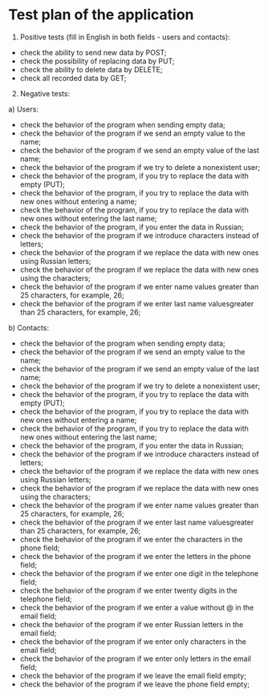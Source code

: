 # Test plan of the application

1. Positive tests (fill in English in both fields - users and contacts):

- check the ability to send new data by POST;
- check the possibility of replacing data by PUT;
- check the ability to delete data by DELETE;
- check all recorded data by GET;

2. Negative tests:

a) Users:
- check the behavior of the program when sending empty data;
- check the behavior of the program if we send an empty value to the name;
- check the behavior of the program if we send an empty value of the last name;
- check the behavior of the program if we try to delete a nonexistent user;
- check the behavior of the program, if you try to replace the data with empty (PUT);
- check the behavior of the program, if you try to replace the data with new ones without entering a name;
- check the behavior of the program, if you try to replace the data with new ones without entering the last name;
- check the behavior of the program, if you enter the data in Russian;
- check the behavior of the program if we introduce characters instead of letters;
- check the behavior of the program if we replace the data with new ones using Russian letters;
- check the behavior of the program if we replace the data with new ones using the characters;
- check the behavior of the program if we enter name values ​​greater than 25 characters, for example, 26;
- check the behavior of the program if we enter last name values ​​greater than 25 characters, for example, 26;

b) Contacts: 
- check the behavior of the program when sending empty data;
- check the behavior of the program if we send an empty value to the name;
- check the behavior of the program if we send an empty value of the last name;
- check the behavior of the program if we try to delete a nonexistent user;
- check the behavior of the program, if you try to replace the data with empty (PUT);
- check the behavior of the program, if you try to replace the data with new ones without entering a name;
- check the behavior of the program, if you try to replace the data with new ones without entering the last name;
- check the behavior of the program, if you enter the data in Russian;
- check the behavior of the program if we introduce characters instead of letters;
- check the behavior of the program if we replace the data with new ones using Russian letters;
- check the behavior of the program if we replace the data with new ones using the characters;
- check the behavior of the program if we enter name values ​​greater than 25 characters, for example, 26;
- check the behavior of the program if we enter last name values ​​greater than 25 characters, for example, 26;
- check the behavior of the program if we enter the characters in the phone field;
- check the behavior of the program if we enter the letters in the phone field;
- check the behavior of the program if we enter one digit in the telephone field;
- check the behavior of the program if we enter twenty digits in the telephone field;
- check the behavior of the program if we enter a value without @ in the email field;
- check the behavior of the program if we enter Russian letters in the email field;
- check the behavior of the program if we enter only characters in the email field;
- check the behavior of the program if we enter only letters in the email field;
- check the behavior of the program if we leave the email field empty;
- check the behavior of the program if we leave the phone field empty;
